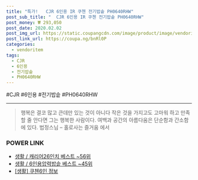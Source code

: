 ```yaml
--- 
title: "특가!   CJR 6인용 IR 쿠첸 전기밥솥 PH0640RHW" 
post_sub_title: "  CJR 6인용 IR 쿠첸 전기밥솥 PH0640RHW" 
post_money: ₩ 293,050 
post_date: 2020.02.02 
post_img_url: https://static.coupangcdn.com/image/product/image/vendoritem/2018/11/27/3920013555/d53ac17e-43b0-400c-b0d6-301405de2875.jpg 
post_link_url: https://coupa.ng/bnRl0P 
categories: 
  - vendoritem 
tags: 
  - CJR 
  - 6인용 
  - 전기밥솥 
  - PH0640RHW 
--- 
```

  #CJR #6인용 #전기밥솥 #PH0640RHW 
<hr> 

> 행복은 결코 많고 큰데만 있는 것이 아니다 작은 것을 가지고도 고마워 하고 만족할 줄 안다면 그는 행복한 사람이다. 여백과 공간의 아름다움은 단순함과 간소함에 있다. 법정스님 – 홀로사는 즐거움 에서 


### POWER LINK

* <a href="https://blog.naver.com/santokki14/221782719740" target="_blank">생활 / 캐리어26인치 베스트 ~56위</a>
* <a href="https://blog.naver.com/santokki14/221793066832" target="_blank">생활 / 6인용압력밥솥 베스트 ~45위</a>
* <a href="https://blog.naver.com/sakai111/221758811690" target="_blank"> [생활] 쿠첸6인 정보 </a>

